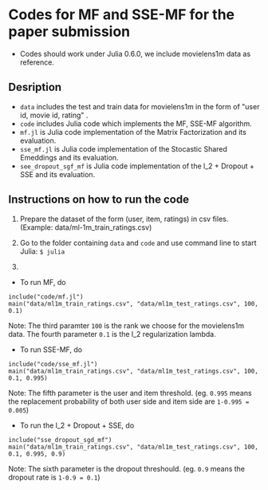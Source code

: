 # Codes for MF and SSE-MF for the paper submission
- Codes should work under Julia 0.6.0, we include movielens1m data as reference.


## Desription
- ```data``` includes the test and train data for movielens1m in the form of "user id, movie id, rating" .
- ```code``` includes Julia code which implements the MF, SSE-MF algorithm.
- ```mf.jl``` is Julia code implementation of the Matrix Factorization and its evaluation.
- ```sse_mf.jl``` is Julia code implementation of the Stocastic Shared Emeddings and its evaluation.
- ```see_dropout_sgf_mf``` is Julia code implementation of the l_2 + Dropout + SSE and its evaluation.
 

## Instructions on how to run the code
1. Prepare the dataset of the form (user, item, ratings) in csv files. (Example: data/ml-1m_train_ratings.csv)

2. Go to the folder containing ```data``` and ```code``` and use command line to start Julia:
```$ julia```

3.
- To run MF, do
```
include("code/mf.jl")
main("data/ml1m_train_ratings.csv", "data/ml1m_test_ratings.csv", 100, 0.1)
```
Note: The third paramter ```100``` is the rank we choose for the movielens1m data. The fourth parameter ```0.1``` is the l_2 regularization lambda.
 
- To run SSE-MF, do
```
include("code/sse_mf.jl")
main("data/ml1m_train_ratings.csv", "data/ml1m_test_ratings.csv", 100, 0.1, 0.995)
```
Note: The fifth parameter is the user and item threshold. (eg. ```0.995``` means the replacement probability of both user side and item side are ```1-0.995 = 0.005```)

- To run the l_2 + Dropout + SSE, do
```
include("sse_dropout_sgd_mf")
main("data/ml1m_train_ratings.csv", "data/ml1m_test_ratings.csv", 100, 0.1, 0.995, 0.9)
```
Note: The sixth parameter is the dropout threshould. (eg. ```0.9``` means the dropout rate is ```1-0.9 = 0.1```)  
